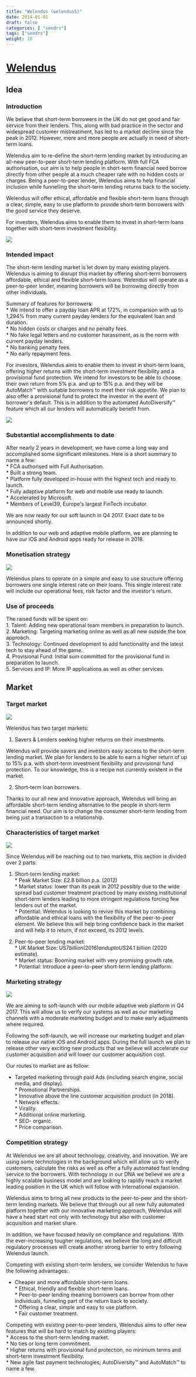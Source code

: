 ```yaml
---
title: "Welendus (welendus5)"
date: 2014-01-01
draft: false
categories: [ "seedrs"]
tags: ["seedrs"]
weight: 10
---
```


# [Welendus](https://www.seedrs.com/welendus5)

## Idea

### Introduction

We believe that short-term borrowers in the UK do not get good and fair service from their lenders. This, along with bad practice in the sector and widespread customer mistreatment, has led to a market decline since the peak in 2012. However, more and more people are actually in need of short-term loans.

Welendus aim to re-define the short-term lending market by introducing an all-new peer-to-peer short-term lending platform. With full FCA authorisation, our aim is to help people in short-term financial need borrow directly from other people at a much cheaper rate with no hidden costs or charges. Being a peer-to-peer lender, Welendus aims to help financial inclusion while funnelling the short-term lending returns back to the society.

Welendus will offer ethical, affordable and flexible short-term loans through a clear, simple, easy to use platform to provide short-term borrowers with the good service they deserve.

For investors, Welendus aims to enable them to invest in short-term loans together with short-term investment flexibility.

![](/img/seedrs/uploads/startup/section_image/image/13281/ctr6jjsgd7l6y5jv1q4b93huiy2xsnh/Welendus_image_2.png?rect=0%2C0%2C600%2C339&w=600&fit=clip&s=257089eef2ac30b95180d48ddb22927b)

### Intended impact

The short-term lending market is let down by many existing players. Welendus is aiming to disrupt this market by offering short-term borrowers affordable, ethical and flexible short-term loans. Welendus will operate as a peer-to-peer lender, meaning borrowers will be borrowing directly from other individuals.

Summary of features for borrowers: <br>* We intend to offer a payday loan APR at 172%, in comparison with up to 1,294% from many current payday lenders for the equivalent loan and duration. <br>* No hidden costs or charges and no penalty fees. <br>* No fake legal letters and no customer harassment, as is the norm with current payday lenders. <br>* No banking penalty fees. <br>* No early repayment fees.

For investors, Welendus aims to enable them to invest in short-term loans, offering higher returns with the short-term investment flexibility and a provisional fund protection. We intend for investors to be able to choose their own return from 5% p.a. and up to 15% p.a. and they will be AutoMatch™ with suitable borrowers to meet their risk appetite. We plan to also offer a provisional fund to protect the investor in the event of borrower's default. This is in addition to the automated AutoDiversify™ feature which all our lenders will automatically benefit from.

![](/img/seedrs/uploads/startup/section_image/image/13282/hsd3id7bx6iut0p5uodivtv87hxdppb/Welendus_image_3__1_.png?rect=0%2C0%2C600%2C338&w=600&fit=clip&s=87d94b881112fb5a9f63e03f7d30217d)

### Substantial accomplishments to date

After nearly 2 years in development, we have come a long way and accomplished some significant milestones. Here is a short summary to name a few: <br>* FCA authorised with Full Authorisation. <br>* Built a strong team. <br>* Platform fully developed in-house with the highest tech and ready to launch. <br>* Fully adaptive platform for web and mobile use ready to launch. <br>* Accelerated by Microsoft. <br>* Members of Level39, Europe's largest FinTech incubator.

We are now ready for our soft launch in Q4 2017. Exact date to be announced shortly.

In addition to our web and adaptive mobile platform, we are planning to have our iOS and Android apps ready for release in 2018.

### Monetisation strategy

![](/img/seedrs/uploads/startup/section_image/image/13283/adhnme4kcjf4vworkvu6nqyrqksrdtm/Welendus_image_4.png?rect=0%2C0%2C600%2C338&w=600&fit=clip&s=fe352d9cbcb10b47821b503ebaed80ed)

Welendus plans to operate on a simple and easy to use structure offering borrowers one single interest rate on their loans. This single interest rate will include our operational fees, risk factor and the investor's return.

### Use of proceeds

The raised funds will be spent on: <br>1. Talent: Adding new operational team members in preparation to launch. <br>2. Marketing: Targeting marketing online as well as all new outside the box approach. <br>3. Technology: Continued development to add functionality and the latest tech to stay ahead of the game. <br>4. Provisional Fund: Initial sum committed for the provisional fund in preparation to launch. <br>5. Services and IP: More IP applications as well as other services.

## Market

### Target market

![](https://seedrs.imgix.net/uploads/startup/section_image/image/13284/9aff8g6rvw2dod0va6ng1ukku8cju6h/Welendus_image_7.png?rect=0%2C0%2C600%2C339&w=600&fit=clip&s=84aa7863abbe94748f0fbd761cf14bc1)

Welendus has two target markets:

1. Savers &amp; Lenders seeking higher returns on their investments.

Welendus will provide savers and investors easy access to the short-term lending market. We plan for lenders to be able to earn a higher return of up to 15% p.a. with short-term investment flexibility and provisional fund protection. To our knowledge, this is a recipe not currently existent in the market.

2. Short-term loan borrowers.

Thanks to our all new and innovative approach, Welendus will bring an affordable short-term lending alternative to the people in short-term financial need. Our aim is to change the consumer short-term lending from being just a transaction to a relationship.

### Characteristics of target market

![](https://seedrs.imgix.net/uploads/startup/section_image/image/13285/8j85pbfm8h5123baj21qku2l0527t3w/Welendus_-_Seedrs_Disruption_Image.png?rect=0%2C0%2C600%2C256&w=600&fit=clip&s=f1d4b45441c81c862fd8e5046b975dbe)

Since Welendus will be reaching out to two markets, this section is divided over 2 parts:

1. Short-term lending market: <br>* Peak Market Size: £2.8 billion p.a. (2012) <br>* Market status: lower than its peak in 2012 possibly due to the wide spread bad customer treatment practiced by many existing institutional short-term lenders leading to more stringent regulations forcing few lenders out of the market. <br>* Potential: Welendus is looking to revive this market by combining affordable and ethical loans with the flexibility of the peer-to-peer element. We believe this will help bring confidence back in the market and will help it to return, if not exceed, its 2012 levels.

2. Peer-to-peer lending market: <br>* UK Market Size: US$7 billion (2016) and up to US$24.1 billion (2020 estimate). <br>* Market status: Booming market with very promising growth rate. <br>* Potential: Introduce a peer-to-peer short-term lending platform.

### Marketing strategy

![](https://seedrs.imgix.net/uploads/startup/section_image/image/13286/i5mvx4tgefieri4elpavi59rik10ftv/Welendus_-_Seedrs_New_Product_Image__1_.png?rect=0%2C0%2C600%2C279&w=600&fit=clip&s=0e3ccc75721acd191a789d992d557fb8)

We are aiming to soft-launch with our mobile adaptive web platform in Q4 2017. This will allow us to verify our systems as well as our marketing channels with a moderate marketing budget and to make early adjustments where required.

Following the soft-launch, we will increase our marketing budget and plan to release our native iOS and Android apps. During the full launch we plan to release other very exciting new products that we believe will accelerate our customer acquisition and will lower our customer acquisition cost.

Our routes to market are as follow:

* Targeted marketing through paid Ads (including search engine, social media, and display). <br>* Promotional Partnerships. <br>* Innovative above the line customer acquisition product (in 2018). <br>* Network effects. <br>* Virality. <br>* Additional online marketing. <br>* SEO- organic. <br>* Price comparison.

### Competition strategy

At Welendus we are all about technology, creativity, and innovation. We are using some technologies in the background which will allow us to verify customers, calculate the risks as well as offer a fully automated fast lending service to the borrowers. With technology in our DNA we believe we are a highly scalable business model and are looking to rapidly reach a market leading position in the UK which will follow with international expansion.

Welendus aims to bring all new products to the peer-to-peer and the short-term lending markets. We believe that through our all new fully automated platform together with our innovative marketing approach, Welendus will have a head start not only with technology but also with customer acquisition and market share.

In addition, we have focused heavily on compliance and regulations. With the ever-increasing tougher regulations, we believe the long and difficult regulatory processes will create another strong barrier to entry following Welendus launch.

Competing with existing short-term lenders, we consider Welendus to have the following advantages:

* Cheaper and more affordable short-term loans. <br>* Ethical, friendly and flexible short-term loans. <br>* Peer-to-peer lending meaning borrowers can borrow from other individuals, funneling part of the return back to society. <br>* Offering a clear, simple and easy to use platform. <br>* Fair customer treatment.

Competing with existing peer-to-peer lenders, Welendus aims to offer new features that will be hard to match by existing players: <br>* Access to the short-term lending market. <br>* No ties or long term commitment. <br>* Higher returns with provisional fund protection, no minimum terms and short-term investment flexibility. <br>* New agile fast payment technologies; AutoDiversity™ and AutoMatch™ to name a few.

